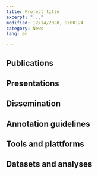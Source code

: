```yaml
---
title: Project title
excerpt: "..."
modified: 12/14/2020, 9:00:24
category: News
lang: en

---
```



## Publications


## Presentations


## Dissemination


## Annotation guidelines


## Tools and plattforms


## Datasets and analyses






